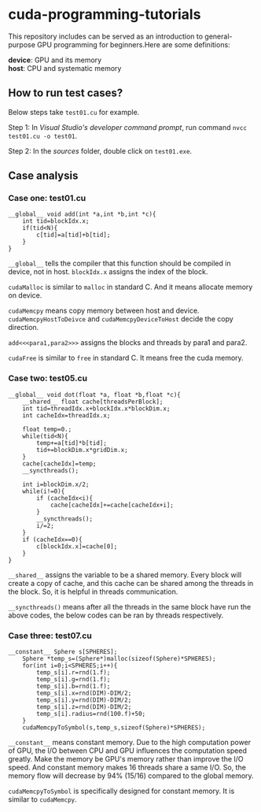 # cuda-programming-tutorials
This repository includes can be served as an introduction to general-purpose GPU programming for beginners.Here are some definitions: 

**device**: GPU and its memory</br>
**host**: CPU and systematic memory
## How to run test cases?
Below steps take ```test01.cu``` for example.

Step 1: In *Visual Studio's developer command prompt*, run command ```nvcc test01.cu -o test01```.

Step 2: In the *sources* folder, double click on ```test01.exe```.
## Case analysis
### Case one: test01.cu
```
__global__ void add(int *a,int *b,int *c){
	int tid=blockIdx.x;
	if(tid<N){
		c[tid]=a[tid]+b[tid];
	}
}
```
```__global__``` tells the compiler that this function should be compiled in device, not in host. ```blockIdx.x``` assigns the index of the block. 

```cudaMalloc``` is similar to ```malloc``` in standard C. And it means allocate memory on device.

```cudaMemcpy``` means copy memory between host and device. ```cudaMemcpyHostToDeivce``` and ```cudaMemcpyDeviceToHost``` decide the copy direction.

```add<<<para1,para2>>>``` assigns the blocks and threads by para1 and para2.

```cudaFree``` is similar to ```free``` in standard C. It means free the cuda memory.

### Case two: test05.cu
```
__global__ void dot(float *a, float *b,float *c){
	__shared__ float cache[threadsPerBlock];
	int tid=threadIdx.x+blockIdx.x*blockDim.x;
	int cacheIdx=threadIdx.x;

	float temp=0.;
	while(tid<N){
		temp+=a[tid]*b[tid];
		tid+=blockDim.x*gridDim.x;
	}
	cache[cacheIdx]=temp;
	__syncthreads();

	int i=blockDim.x/2;
	while(i!=0){
		if (cacheIdx<i){
			cache[cacheIdx]+=cache[cacheIdx+i];
		}
		__syncthreads();
		i/=2;
	}
	if (cacheIdx==0){
		c[blockIdx.x]=cache[0];
	}
}
```

```__shared__``` assigns the variable to be a shared memory. Every block will create a copy of cache, and this cache can be shared among the threads in the block. So, it is helpful in threads communication.

```__syncthreads()``` means after all the threads in the same block have run the above codes, the below codes can be ran by threads respectively.

### Case three: test07.cu
```
__constant__ Sphere s[SPHERES];
	Sphere *temp_s=(Sphere*)malloc(sizeof(Sphere)*SPHERES);
	for(int i=0;i<SPHERES;i++){
		temp_s[i].r=rnd(1.f);
		temp_s[i].g=rnd(1.f);
		temp_s[i].b=rnd(1.f);
		temp_s[i].x=rnd(DIM)-DIM/2;
		temp_s[i].y=rnd(DIM)-DIM/2;
		temp_s[i].z=rnd(DIM)-DIM/2;
		temp_s[i].radius=rnd(100.f)+50;
	}
	cudaMemcpyToSymbol(s,temp_s,sizeof(Sphere)*SPHERES);
```
```__constant__``` means constant memory. Due to the high computation power of GPU, the I/O between CPU and GPU influences the computation speed greatly. Make the memory be GPU's memory rather than improve the I/O speed. And constant memory makes 16 threads share a same I/O. So, the memory flow will decrease by 94% (15/16) compared to the global memory.

```cudaMemcpyToSymbol``` is specifically designed for constant memory. It is similar to ```cudaMemcpy```.
